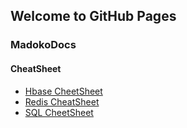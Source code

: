 ## Welcome to GitHub Pages

### MadokoDocs

#### CheatSheet

- [Hbase CheetSheet](/docs/MadokoDocs/CheatSheet/Hbase_CheatSheet.pdf)
- [Redis CheatSheet](/docs/MadokoDocs/CheatSheet/Redis_CheatSheet.html)
- [SQL CheetSheet](/docs/MadokoDocs/CheatSheet/SQL_CheatSheet.html)
